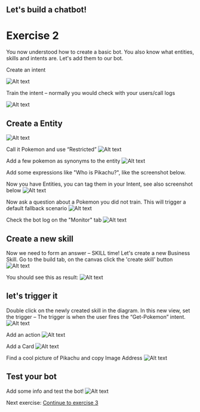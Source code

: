 ## Let's build a chatbot!
# Exercise 2 #

You now understood how to create a basic bot. You also know what entities, skills and intents are. Let's add them to our bot.



Create an intent

![Alt text](/../screenshots/part2/Picture13.png?raw=true "")

Train the intent – normally you would check with your users/call logs

![Alt text](/../screenshots/part2/Picture14.png?raw=true "")


## Create a Entity ##

![Alt text](/../screenshots/part2/Picture15b.png?raw=true "")

Call it Pokemon and use “Restricted”
![Alt text](/../screenshots/part2/Picture16.png?raw=true "")

Add a few pokemon as synonyms to the entity
![Alt text](/../screenshots/part2/Picture17.png?raw=true "")

Add some expressions like "Who is Pikachu?", like the screenshot below.

Now you have Entities, you can tag them in your Intent, see also screenshot below
![Alt text](/../screenshots/part2/Picture19.png?raw=true "")

Now ask a question about a Pokemon you did not train. This will trigger a default fallback scenario
![Alt text](/../screenshots/part2/Picture20.png?raw=true "")

Check the bot log on the "Monitor" tab
![Alt text](/../screenshots/part2/Picture21.png?raw=true "")

## Create a new skill ##

Now we need to form an answer – SKILL time! 
Let's create a new Business Skill. Go to the build tab, on the canvas click the 'create skill' button
![Alt text](/../screenshots/part2/Picture22.png?raw=true "")

You should see this as result:
![Alt text](/../screenshots/part2/Picture23.png?raw=true "")

## let's trigger it ##


Double click on the newly created skill in the diagram.
In this new view, set the trigger – 
The trigger is when the user fires the “Get-Pokemon” intent.
![Alt text](/../screenshots/part2/Picture24.png?raw=true "")

Add an action
![Alt text](/../screenshots/part2/Picture25.png?raw=true "")



Add a Card
![Alt text](/../screenshots/part2/Picture26.png?raw=true "")



Find a cool picture of Pikachu and copy Image Address
![Alt text](/../screenshots/part2/Picture27.png?raw=true "")


## Test your bot ##
Add some info and test the bot!
![Alt text](/../screenshots/part2/Picture28.png?raw=true "")


Next exercise:
[Continue to exercise 3](/../Exercise-3/README.md)
